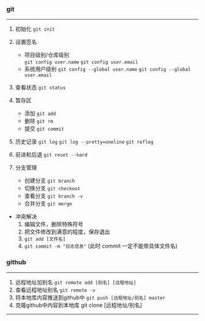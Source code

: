 ### git
***
1. 初始化 
   `git init`	
2. 设置签名
   + 项目级别/仓库级别   
     `git config user.name`
     `git config user.email`   
   + 系统用户级别
     `git config --global user.name`
     `git config --global user.email`
3. 查看状态
   `git status`
4. 暂存区
   + 添加
     `git add`     
   + 删除
     `git rm`     
   + 提交
     `git commit`
5. 历史记录
   `git log`
   `git log --pretty=oneline`
   `git reflog`
6. 前进和后退
   `git reset --hard`

7. 分支管理
   + 创建分支
     `git branch`
   + 切换分支
     `git checkout` 
   + 查看分支
     `git branch -v` 
   + 合并分支
     `git merge` 
+ 冲突解决
  1. 编辑文件，删除特殊符号
  2. 把文件修改到满意的程度，保存退出
  3. `git add [文件名]`
  4. `git commit -m "日志信息"` (此时 commit 一定不能带具体文件名)
### github
***
1. 远程地址加别名
   `git remote add [别名] [远程地址]`
2. 查看远程地址别名 
   `git remote -v`   
3. 将本地库内容推送到github中
   `git push [远程地址/别名] master`
4. 克隆github中内容到本地库
git clone [远程地址/别名]
***